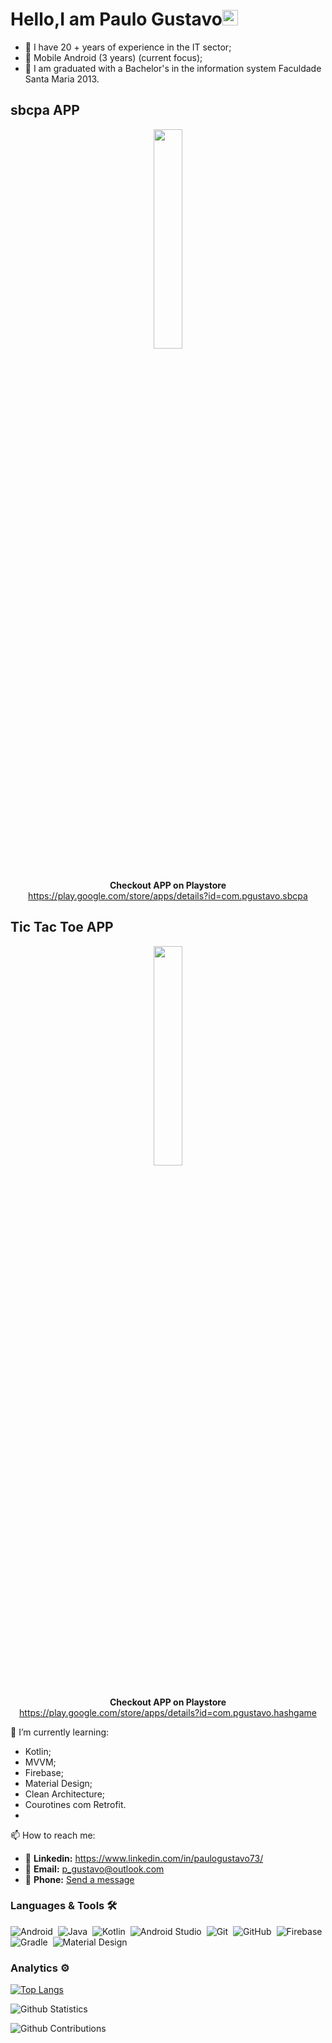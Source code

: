 

<h1 align = "justify"> Hello,I am Paulo Gustavo<img src="https://media.giphy.com/media/hvRJCLFzcasrR4ia7z/giphy.gif" width="25px"></h1>

- 🎯 I have 20 + years of experience in the IT sector;
- 🎯 Mobile Android (3 years) (current focus);
- 🎯 I am graduated with a Bachelor's in the information system Faculdade Santa Maria 2013.

## sbcpa APP
<div align="center">
<img
src="https://play-lh.googleusercontent.com/7UpxzisxTCH9jvZ9MxV7aiytuYpFKKcSujDirDjf_plAnLdlce2SLoKasUOyFzVyr7w=w240-h480-rw" width="30%" height="30%">

<br>**Checkout APP on Playstore** <br>
https://play.google.com/store/apps/details?id=com.pgustavo.sbcpa
</div>

## Tic Tac Toe APP
<div align="center">
<img
src="https://play-lh.googleusercontent.com/7uZFFNp2iakY-kdqyoGNvHjCIb97uMBrsvn_wkgkUX-qJ9xw-6rk_YCoqMkP2f4IxQ=w240-h480-rw" width="30%" height="30%">

<br>**Checkout APP on Playstore** <br>
https://play.google.com/store/apps/details?id=com.pgustavo.hashgame
</div>

🌱 I’m currently learning:
* Kotlin;
* MVVM;
* Firebase;
* Material Design;
* Clean Architecture;
* Courotines com Retrofit.
* 
📫 How to reach me:
- 🎯 **Linkedin:** https://www.linkedin.com/in/paulogustavo73/
- 🎯 **Email:** p_gustavo@outlook.com
- 🎯 **Phone:** <a href="https://wa.me/+5581988696763"> Send a message </a>

### Languages & Tools 🛠

![Android](https://img.shields.io/badge/-Android-05122A?style=for-the-badge&logo=android&logoColor=green)&nbsp;
![Java](https://img.shields.io/badge/-Java-05122A?style=for-the-badge&logo=Java&logoColor=white)&nbsp;
![Kotlin](https://img.shields.io/badge/-Kotlin-05122A?style=for-the-badge&logo=kotlin)&nbsp;
![Android Studio](https://img.shields.io/badge/-AndroidStudio-05122A?style=for-the-badge&logo=androidstudio&logoColor=green)&nbsp;
![Git](https://img.shields.io/badge/-Git-05122A?style=for-the-badge&logo=git)&nbsp;
![GitHub](https://img.shields.io/badge/-GitHub-05122A?style=for-the-badge&logo=github)&nbsp;
![Firebase](https://img.shields.io/badge/-Firebase-05122A?style=for-the-badge&logo=firebase)&nbsp;
![Gradle](https://img.shields.io/badge/-Gradle-05122A?style=for-the-badge&logo=gradle&logoColor=green)&nbsp;
![Material Design](https://img.shields.io/badge/-MaterialDesign-05122A?style=for-the-badge&logo=materialdesign&logoColor=white)&nbsp;

### Analytics ⚙️

[![Top Langs](https://github-readme-stats.vercel.app/api/top-langs/?username=pgustavo73&langs_count=8)](https://github.com/anuraghazra/github-readme-stats)

![Github Statistics](https://github-readme-stats.vercel.app/api/?username=pgustavo73&count_private=true&show_icons=true&PAT_1=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&theme=shades-of-purple)

![Github Contributions](https://github-readme-streak-stats.herokuapp.com/?user=pgustavo73&hide_border=true&range=all_time&PAT_1=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&theme=shades-of-purple)



